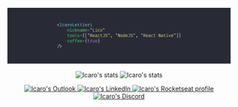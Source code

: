 <p align="center">
  <img src="./me.png"/>
</p>

<p align="center">
  <span>
    <img src="https://github-readme-stats.vercel.app/api?username=icarolettieri&show_icons=true&theme=dracula" alt="Icaro's stats" height=175 />
  </span>
  <span>
    <img src="https://github-readme-stats.vercel.app/api/top-langs?username=icarolettieri&layout=compact&show_icons=true&theme=dracula" alt="Icaro's stats" height=175 />
  </span>
</p>

<p align="center">
  <a href="mailto:icaro_lettieri@live.com">
    <img src="https://img.shields.io/badge/-Outlook-c14438?style=flat-square&logo=Microsoft%20Outlook&logoColor=3f72af&color=112d4e&link=mailto:icaro_lettieri@live.com" alt="Icaro's Outlook" />
  </a>
  <a href="https://www.linkedin.com/in/icaro-lettieri/">
    <img src="https://img.shields.io/badge/-LinkedIn-6633cc?style=flat-square&logo=Linkedin&logoColor=3f72af&color=112d4e&link=https://www.linkedin.com/in/icaro-lettieri/" alt="Icaro's LinkedIn" />
  </a>
  <a href="https://app.rocketseat.com.br/me/icaro-pereira-1570326799">
    <img src="https://img.shields.io/badge/-RocketSeat-6633cc?style=flat-square&logo=React&logoColor=3f72af&color=112d4e&link=https://app.rocketseat.com.br/me/icaro-pereira-1570326799" alt="Icaro's Rocketseat profile" />
  </a>
  <a href="https://discord.gg/icarolettieri#1829">
    <img src="https://img.shields.io/badge/-Discord-6633cc?style=flat-square&logo=Discord&logoColor=3f72af&color=112d4e&link=https://discord.gg/icarolettieri#1829" alt="Icaro's Discord" />
  </a>
</p>
